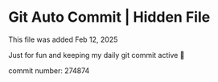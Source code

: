 # Git Auto Commit | Hidden File

This file was added Feb 12, 2025

Just for fun and keeping my daily git commit active 🤪

commit number: 274874
